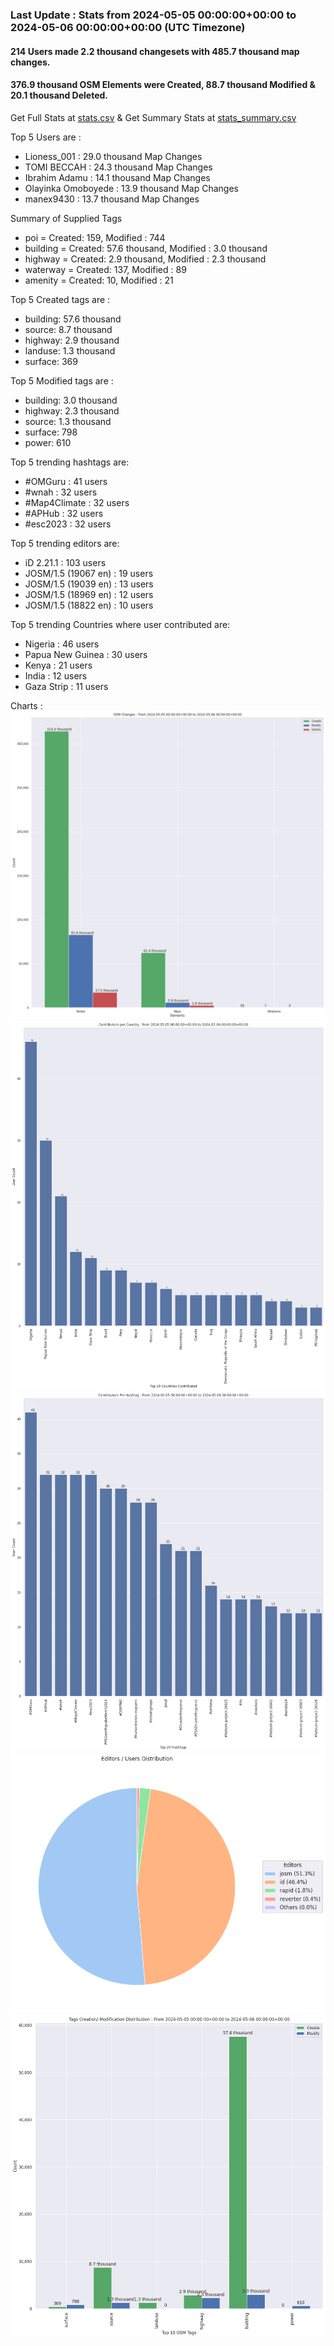 ### Last Update : Stats from 2024-05-05 00:00:00+00:00 to 2024-05-06 00:00:00+00:00 (UTC Timezone)

#### 214 Users made 2.2 thousand changesets with 485.7 thousand map changes.
#### 376.9 thousand OSM Elements were Created, 88.7 thousand Modified & 20.1 thousand Deleted.
Get Full Stats at [stats.csv](/stats/hotosm/Daily/stats.csv)
 & Get Summary Stats at [stats_summary.csv](/stats/hotosm/Daily/stats_summary.csv)

Top 5 Users are : 
- Lioness_001 : 29.0 thousand Map Changes
- TOMI BECCAH : 24.3 thousand Map Changes
- Ibrahim Adamu : 14.1 thousand Map Changes
- Olayinka Omoboyede : 13.9 thousand Map Changes
- manex9430 : 13.7 thousand Map Changes

Summary of Supplied Tags
- poi = Created: 159, Modified : 744
- building = Created: 57.6 thousand, Modified : 3.0 thousand
- highway = Created: 2.9 thousand, Modified : 2.3 thousand
- waterway = Created: 137, Modified : 89
- amenity = Created: 10, Modified : 21


Top 5 Created tags are :
- building: 57.6 thousand
- source: 8.7 thousand
- highway: 2.9 thousand
- landuse: 1.3 thousand
- surface: 369


Top 5 Modified tags are :
- building: 3.0 thousand
- highway: 2.3 thousand
- source: 1.3 thousand
- surface: 798
- power: 610


Top 5 trending hashtags are:
- #OMGuru : 41 users
- #wnah : 32 users
- #Map4Climate : 32 users
- #APHub : 32 users
- #esc2023 : 32 users


Top 5 trending editors are:
- iD 2.21.1 : 103 users
- JOSM/1.5 (19067 en) : 19 users
- JOSM/1.5 (19039 en) : 13 users
- JOSM/1.5 (18969 en) : 12 users
- JOSM/1.5 (18822 en) : 10 users


Top 5 trending Countries where user contributed are:
- Nigeria : 46 users
- Papua New Guinea : 30 users
- Kenya : 21 users
- India : 12 users
- Gaza Strip : 11 users


 Charts : 
![Alt text](./stats_osm_changes.png) 
![Alt text](./stats_users_per_country.png) 
![Alt text](./stats_users_per_hashtag.png) 
![Alt text](./stats_editors_pie_chart.png) 
![Alt text](./stats_tags.png) 
